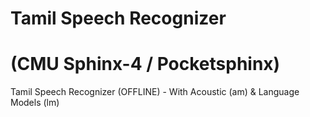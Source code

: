 # Tamil Speech Recognizer
# (CMU Sphinx-4 / Pocketsphinx)
Tamil Speech Recognizer (OFFLINE) - With Acoustic (am) & Language Models (lm)
